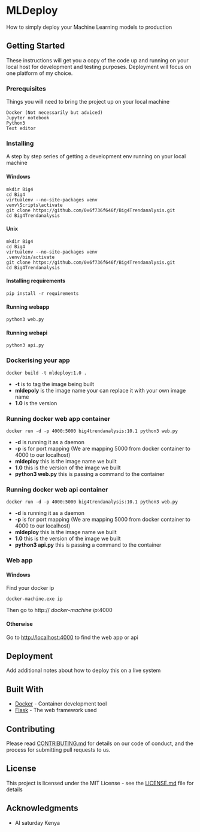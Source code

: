 # MLDeploy
How to simply deploy your Machine Learning models to production


## Getting Started

These instructions will get you a copy of the code up and running on your local host for development and testing purposes. Deployment will focus on one platform of my choice.

### Prerequisites

Things you will need to bring the project up on your local machine
```
Docker (Not necessarily but adviced)
Jupyter notebook
Python3
Text editor
```

### Installing

A step by step series of getting a development env running on your local machine

#### Windows

```
mkdir Big4
cd Big4
virtualenv --no-site-packages venv
venv\Scripts\activate
git clone https://github.com/0x6f736f646f/Big4Trendanalysis.git
cd Big4Trendanalysis
```

#### Unix

```
mkdir Big4
cd Big4
virtualenv --no-site-packages venv
.venv/bin/activate
git clone https://github.com/0x6f736f646f/Big4Trendanalysis.git
cd Big4Trendanalysis
```

#### Installing requirements

```
pip install -r requirements
```

#### Running webapp

```
python3 web.py
```
#### Running webapi

```
python3 api.py
```

### Dockerising your app

```
docker build -t mldeploy:1.0 .
```

* **-t** is to tag the image being built
* **mldepoly** is the image name your can replace it with your own image name
* **1.0** is the version

### Running docker web app container

```
docker run -d -p 4000:5000 big4trendanalysis:10.1 python3 web.py
```
* **-d** is running it as a daemon
* **-p** is for port mapping (We are mapping 5000 from docker container to 4000 to our localhost)
* **mldeploy** this is the image name we built
* **1.0** this is the version of the image we built
* **python3 web.py** this is passing a command to the container

### Running docker web api container
```
docker run -d -p 4000:5000 big4trendanalysis:10.1 python3 web.py
```
* **-d** is running it as a daemon
* **-p** is for port mapping (We are mapping 5000 from docker container to 4000 to our localhost)
* **mldeploy** this is the image name we built
* **1.0** this is the version of the image we built
* **python3 api.py** this is passing a command to the container

### Web app
#### Windows
Find your docker ip
```
docker-machine.exe ip
```
Then go to http:// *docker-machine ip*:4000

#### Otherwise
Go to [http://localhost:4000](http://localhost:4000) to find the web app or api


## Deployment

Add additional notes about how to deploy this on a live system

## Built With

* [Docker](https://www.docker.com/) - Container development tool
* [Flask](https://maven.apache.org/) - The web framework used

## Contributing

Please read [CONTRIBUTING.md](https://gist.github.com/PurpleBooth/b24679402957c63ec426) for details on our code of conduct, and the process for submitting pull requests to us.

## License

This project is licensed under the MIT License - see the [LICENSE.md](LICENSE.md) file for details

## Acknowledgments

* AI saturday Kenya

